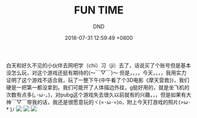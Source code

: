 ﻿---
layout: post
title:  "FUN TIME"
date:   2018-07-31 12:59:49 +0800
categories: Life
tags: Life
img: http://or4d8nhvk.bkt.clouddn.com/18-8-16/96246367.jpg
author: DND
---

白天和好久不见的小伙伴去网吧学（chi）习（ji）去了，话说买了个账号但是基本没怎么玩，对这个游戏还挺有期待的(～￣▽￣)～ 但是，，，，今天，，，，我用实力证明了这个游戏不适合我，玩了一整下午(中午看了个3D电影《摩天营救》)，我们硬是一把第一都没拿到。我们可能开了人体描边外挂，g挺好用的，就是坐飞机的次数有点多(｡･ω･｡)，对pubg这个游戏失去很久以前就有的兴趣，，，但是如果有大神￣▽￣带我的话，我还是很愿意玩的ヾ(=･ω･=)o，附上今天打游戏的照片(>ω･* )ﾉ
![](http://or4d8nhvk.bkt.clouddn.com/18-8-1/42447265.jpg)
![](http://or4d8nhvk.bkt.clouddn.com/18-8-1/78228804.jpg)
![](http://or4d8nhvk.bkt.clouddn.com/18-8-1/16931633.jpg)

